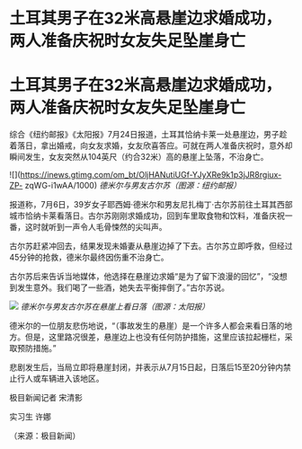 # 土耳其男子在32米高悬崖边求婚成功，两人准备庆祝时女友失足坠崖身亡

# 土耳其男子在32米高悬崖边求婚成功，两人准备庆祝时女友失足坠崖身亡

综合《纽约邮报》《太阳报》7月24日报道，土耳其恰纳卡莱一处悬崖边，男子趁着落日，拿出婚戒，向女友求婚，女友欣喜答应。可就在两人准备庆祝时，意外却瞬间发生，女友突然从104英尺（约合32米）高的悬崖上坠落，不治身亡。

![](https://inews.gtimg.com/om_bt/OljHANutiUGf-YJyXRe9k1p3jJR8rgiux-ZP-
zqWG-i1wAA/1000) _德米尔与男友古尔苏（图源：纽约邮报）_

报道称，7月6日，39岁女子耶西姆·德米尔和男友尼扎梅丁·古尔苏前往土耳其西部城市恰纳卡莱看落日。古尔苏刚刚求婚成功，回到车里取食物和饮料，准备庆祝一番，这时就听到一声令人毛骨悚然的尖叫声。

古尔苏赶紧冲回去，结果发现未婚妻从悬崖边掉了下去。古尔苏立即呼救，但经过45分钟的抢救，德米尔最终因伤重不治身亡。

古尔苏后来告诉当地媒体，他选择在悬崖边求婚“是为了留下浪漫的回忆”，“没想到发生意外。我们喝了一些酒，她失去平衡摔倒了。”古尔苏说。

![](https://inews.gtimg.com/om_bt/OCDzDy8bJZE_QV1OF4wmMYgIzZkcM9XFzZWVhByGxY4okAA/1000)
_德米尔与男友古尔苏在悬崖上看日落（图源：太阳报）_

德米尔的一位朋友悲伤地说，“（事故发生的悬崖）是一个许多人都会来看日落的地方。但是，这里路况很差，悬崖边上也没有任何防护措施，这里应该拉起栅栏，采取预防措施。”

悲剧发生后，当局立即将悬崖封闭，并表示从7月15日起，日落后15至20分钟内禁止行人或车辆进入该地区。

极目新闻记者 宋清影

实习生 许娜

（来源：极目新闻）

